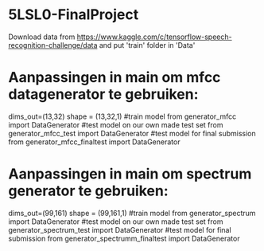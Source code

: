 # 5LSL0-FinalProject

Download data from https://www.kaggle.com/c/tensorflow-speech-recognition-challenge/data and put 'train' folder in 'Data'

# Aanpassingen in main om mfcc datagenerator te gebruiken:
dims_out=(13,32)
shape = (13,32,1)
#train model
from generator_mfcc import DataGenerator
#test model on our own made test set
from generator_mfcc_test import DataGenerator
#test model for final submission
from generator_mfcc_finaltest import DataGenerator

# Aanpassingen in main om spectrum generator te gebruiken:
dims_out=(99,161)
shape = (99,161,1)
#train model
from generator_spectrum import DataGenerator
#test model on our own made test set
from generator_spectrum_test import DataGenerator
#test model for final submission
from generator_spectrumm_finaltest import DataGenerator
